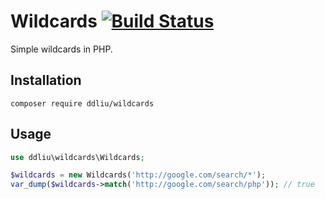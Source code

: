 # Wildcards [![Build Status](https://travis-ci.org/ddliu/php-wildcards.svg)](https://travis-ci.org/ddliu/php-wildcards)

Simple wildcards in PHP.

## Installation

```
composer require ddliu/wildcards
```

## Usage

```php
use ddliu\wildcards\Wildcards;

$wildcards = new Wildcards('http://google.com/search/*');
var_dump($wildcards->match('http://google.com/search/php')); // true
```